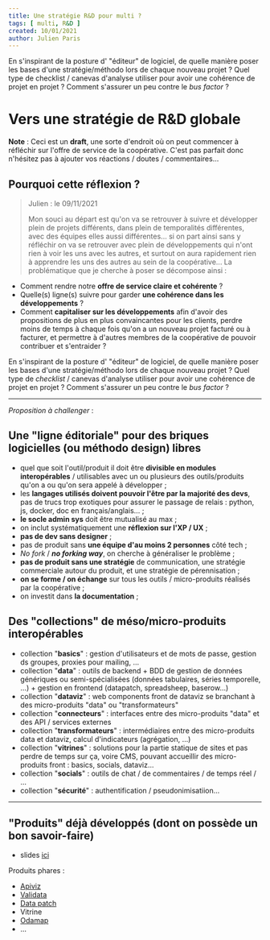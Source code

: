 ```yaml
---
title: Une stratégie R&D pour multi ? 
tags: [ multi, R&D ]
created: 10/01/2021
author: Julien Paris
---
```


En s'inspirant de la posture d' "éditeur" de logiciel, de quelle manière poser les bases d'une stratégie/méthodo lors de chaque nouveau projet ? Quel type de checklist / canevas d'analyse utiliser pour avoir une cohérence de projet en projet ? Comment s'assurer un peu contre le *bus factor* ? 


# Vers une stratégie de R&D globale

**Note** : Ceci est un **draft**, une sorte d'endroit où on peut commencer à réfléchir sur l'offre de service de la coopérative. C'est pas parfait donc n'hésitez pas à ajouter vos réactions / doutes / commentaires... 


## Pourquoi cette réflexion ?

> Julien : le 09/11/2021
>
>  Mon souci au départ est qu'on va se retrouver à suivre et développer plein de projets différents, dans plein de temporalités différentes, avec des équipes elles aussi différentes... si on part ainsi sans y réfléchir on va se retrouver avec plein de développements qui n'ont rien à voir les uns avec les autres, et surtout on aura rapidement rien à apprendre les uns des autres au sein de la coopérative... 
La problématique que je cherche à poser se décompose ainsi : 

- Comment rendre notre **offre de service claire et cohérente** ?
- Quelle(s) ligne(s) suivre pour garder **une cohérence dans les développements** ?
- Comment **capitaliser sur les développements** afin d'avoir des propositions de plus en plus convaincantes pour les clients,  perdre moins de temps à chaque fois qu'on a un nouveau projet facturé ou à facturer, et permettre à d'autres membres de la coopérative de pouvoir contribuer et s'entraider ?

En s'inspirant de la posture d' "éditeur" de logiciel, de quelle manière poser les bases d'une stratégie/méthodo lors de chaque nouveau projet ? Quel type de *checklist* / canevas d'analyse utiliser pour avoir une cohérence de projet en projet ? Comment s'assurer un peu contre le *bus factor* ? 

-----

_Proposition à *challenger*_ : 

## Une "ligne éditoriale" pour des briques logicielles (ou méthodo design) libres

- quel que soit l'outil/produit il doit être **divisible en modules interopérables** / utilisables avec un ou plusieurs des outils/produits qu'on a ou qu'on sera appelé à développer ;
- les **langages utilisés doivent pouvoir l'être par la majorité des devs**, pas de trucs trop exotiques pour assurer le passage de relais : python, js, docker, doc en français/anglais... ;
- **le socle admin sys** doit être mutualisé au max ;
- on inclut systématiquement une **réflexion sur l'XP / UX** ;
- **pas de dev sans designer** ;
- pas de produit sans **une équipe d'au moins 2 personnes** côté tech ;
- *No fork* / ***no forking way***, on cherche à généraliser le problème ;
- **pas de produit sans une stratégie** de communication, une stratégie commerciale autour du produit, et une stratégie de pérennisation ;
- **on se forme / on échange** sur tous les outils / micro-produits réalisés par la coopérative ;
- on investit dans **la documentation** ;




## Des "collections" de méso/micro-produits interopérables

- collection "**basics**" : gestion d'utilisateurs et de mots de passe, gestion ds groupes, proxies pour mailing, ...
- collection "**data**" : outils de backend + BDD de gestion de données génériques ou semi-spécialisées (données tabulaires, séries temporelle, ...) + gestion en frontend (datapatch, spreadsheep, baserow...)
- collection "**dataviz**" :  web components front de  dataviz se branchant à des micro-produits "data" ou "transformateurs"
- collection "**connecteurs**" :  interfaces entre des micro-produits "data" et des API / services externes
- collection "**transformateurs**" : intermédiaires entre des micro-produits data  et dataviz, calcul d'indicateurs (agrégation, …)
- collection "**vitrines**" : solutions pour la partie statique de sites et pas perdre de temps sur ça, voire CMS, pouvant accueillir des micro-produits front : basics, socials, dataviz...
- collection "**socials**" : outils de chat / de commentaires / de temps réel / ...
- collection "**sécurité**" : authentification / pseudonimisatiion...


----
## "Produits" déjà développés (dont on possède un bon savoir-faire)

- slides [ici](https://nextcloud.jailbreak.paris/s/AErLTbensMCFLoc)

Produits phares : 
- [Apiviz](https://www.multi.coop/references?item=.%2Ftexts%2Freferences%2Fprojects%2Fapiviz.md)
- [Validata](https://www.multi.coop/references?item=.%2Ftexts%2Freferences%2Fprojects%2Fvalidata.md)
- [Data patch](https://www.multi.coop/references?item=.%2Ftexts%2Freferences%2Fprojects%2Fdata-patch.md)
- Vitrine
- [Odamap](https://www.multi.coop/references?item=.%2Ftexts%2Freferences%2Fprojects%2Faides-entreprises.md)
- ...
